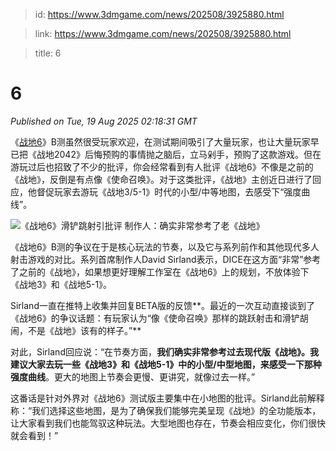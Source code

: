 > id: https://www.3dmgame.com/news/202508/3925880.html

> link: https://www.3dmgame.com/news/202508/3925880.html

> title: 6

# 6
_Published on Tue, 19 Aug 2025 02:18:31 GMT_

《[战地6](https://www.3dmgame.com/games/battlefield6/)》B测虽然很受玩家欢迎，在测试期间吸引了大量玩家，也让大量玩家早已把《战地2042》后悔预购的事情抛之脑后，立马剁手，预购了这款游戏。但在游玩过后也招致了不少的批评，你会经常看到有人批评《战地6》不像是之前的《战地》，反倒是有点像《使命召唤》。对于这类批评，《战地》主创近日进行了回应，他督促玩家去游玩《战地3/5-1》时代的小型/中等地图，去感受下“强度曲线”。

![《战地6》滑铲跳射引批评 制作人：确实非常参考了老《战地》](https://img.3dmgame.com/uploads/images/news/20250819/1755569505_548935_jpg_r.jpg)

《战地6》B测的争议在于是核心玩法的节奏，以及它与系列前作和其他现代多人射击游戏的对比。系列首席制作人David Sirland表示，DICE在这方面“非常”参考了之前的《战地》，如果想更好理解工作室在《战地6》上的规划，不放体验下《战地3》和《战地5-1》。

Sirland一直在推特上收集并回复BETA版的反馈**。最近的一次互动直接谈到了《战地6》的争议话题：有玩家认为“像《使命召唤》那样的跳跃射击和滑铲胡闹，不是《战地》该有的样子。”**

对此，Sirland回应说：“在节奏方面，**我们确实非常参考过去现代版《战地》。我建议大家去玩一些《战地3》和《战地5-1》中的小型/中型地图，来感受一下那种强度曲线**。更大的地图上节奏会更慢、更讲究，就像过去一样。”

这番话是针对外界对《战地6》测试版主要集中在小地图的批评。Sirland此前解释称：“我们选择这些地图，是为了确保我们能够完美呈现《战地》的全功能版本，让大家看到我们也能驾驭这种玩法。大型地图也存在，节奏会相应变化，你们很快就会看到！”
